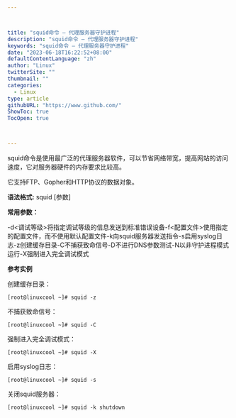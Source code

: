 ```yaml
---



title: "squid命令 – 代理服务器守护进程"
description: "squid命令 – 代理服务器守护进程"
keywords: "squid命令 – 代理服务器守护进程"
date: "2023-06-18T16:22:52+08:00"
defaultContentLanguage: "zh"
author: "Linux"
twitterSite: ""
thumbnail: ""
categories:
  - Linux
type: article
githubURL: "https://www.github.com/"
ShowToc: true
TocOpen: true



---
```


squid命令是使用最广泛的代理服务器软件，可以节省网络带宽，提高网站的访问速度，它对服务器硬件的内存要求比较高。

它支持FTP、Gopher和HTTP协议的数据对象。

**语法格式:** squid [参数]

**常用参数：**

-d<调试等级>将指定调试等级的信息发送到标准错误设备-f<配置文件>使用指定的配置文件，而不使用默认配置文件-k向squid服务器发送指令-s启用syslog日志-z创建缓存目录-C不捕获致命信号-D不进行DNS参数测试-N以非守护进程模式运行-X强制进入完全调试模式

**参考实例**

创建缓存目录：

```
[root@linuxcool ~]# squid -z
```

不捕获致命信号：

```
[root@linuxcool ~]# squid -C
```

强制进入完全调试模式：

```
[root@linuxcool ~]# squid -X
```

启用syslog日志：

```
[root@linuxcool ~]# squid -s
```

关闭squid服务器：

```
[root@linuxcool ~]# squid -k shutdown
```